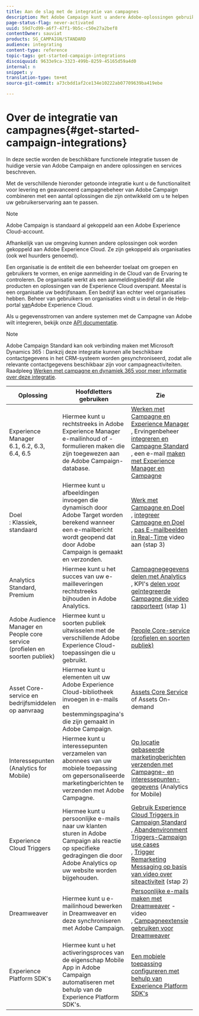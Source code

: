 ```yaml
---
title: Aan de slag met de integratie van campagnes
description: Met Adobe Campaign kunt u andere Adobe-oplossingen gebruiken en de verschillende mogelijkheden van deze oplossingen combineren.
page-status-flag: never-activated
uuid: 59d7cd99-a6f7-47f1-9b5c-c50e27a2bef8
contentOwner: sauviat
products: SG_CAMPAIGN/STANDARD
audience: integrating
content-type: reference
topic-tags: get-started-campaign-integrations
discoiquuid: 9633e9ca-3323-499b-8259-45165d59a4d0
internal: n
snippet: y
translation-type: tm+mt
source-git-commit: a73cbdd1af2ce134e10222ab07709639ba419ebe

---
```



# Over de integratie van campagnes{#get-started-campaign-integrations}

In deze sectie worden de beschikbare functionele integratie tussen de huidige versie van Adobe Campaign en andere oplossingen en services beschreven.

Met de verschillende hieronder getoonde integratie kunt u de functionaliteit voor levering en geavanceerd campagnebeheer van Adobe Campaign combineren met een aantal oplossingen die zijn ontwikkeld om u te helpen uw gebruikerservaring aan te passen.

>[!NOTE]
>
> Adobe Campaign is standaard al gekoppeld aan een Adobe Experience Cloud-account.

Afhankelijk van uw omgeving kunnen andere oplossingen ook worden gekoppeld aan Adobe Experience Cloud. Ze zijn gekoppeld als organisaties (ook wel huurders genoemd).

Een organisatie is de entiteit die een beheerder toelaat om groepen en gebruikers te vormen, en enige aanmelding in de Cloud van de Ervaring te controleren. De organisatie werkt als een aanmeldingsbedrijf dat alle producten en oplossingen van de Experience Cloud overspant. Meestal is een organisatie uw bedrijfsnaam. Een bedrijf kan echter veel organisaties hebben. Beheer van gebruikers en organisaties vindt u in detail in de Help-portal [van](https://marketing.adobe.com/resources/help/en_US/mcloud/organizations.html)Adobe Experience Cloud.

Als u gegevensstromen van andere systemen met de Campagne van Adobe wilt integreren, bekijk onze [API documentatie](../../api/using/about-campaign-standard-apis.md).

>[!NOTE]
>
>Adobe Campaign Standard kan ook verbinding maken met Microsoft Dynamics 365 : Dankzij deze integratie kunnen alle beschikbare contactgegevens in het CRM-systeem worden gesynchroniseerd, zodat alle relevante contactgegevens beschikbaar zijn voor campagneactiviteiten. Raadpleeg [Werken met campagne en dynamiek 365 voor meer informatie over deze integratie](../../integrating/using/working-with-campaign-standard-and-microsoft-dynamics-365.md).


<table> 
 <thead> 
  <tr> 
   <th> Oplossing<br /> </th> 
   <th> Hoofdletters gebruiken<br /> </th> 
   <th> Zie<br /> </th> 
  </tr> 
 </thead> 
 <tbody> 
  <tr> 
   <td> Experience Manager<br /> 6.1, 6.2, 6.3, 6.4, 6.5<br /> </td> 
   <td> Hiermee kunt u rechtstreeks in Adobe Experience Manager e-mailinhoud of -formulieren maken die zijn toegewezen aan de Adobe Campaign-database.<br /> </td> 
   <td> 
     <a href="../../integrating/using/integrating-with-experience-manager.md">Werken met Campagne en Experience Manager</a><br/>, Ervingenbeheer <a href="https://helpx.adobe.com/experience-manager/6-4/sites/administering/using/campaignstandard.html">integreren en Campagne Standard</a> <br/>, een e-mail <a href="https://docs.campaign.adobe.com/doc/standard/getting_started/en/ACS_AEM.html">maken met Experience Manager en Campagne</a> 
    </td> 
  </tr> 
  <tr> 
   <td> Doel<br /> : Klassiek, standaard<br /> </td> 
   <td> Hiermee kunt u afbeeldingen invoegen die dynamisch door Adobe Target worden berekend wanneer een e-mailbericht wordt geopend dat door Adobe Campaign is gemaakt en verzonden.<br /> </td> 
   <td> 
    <a href="../../integrating/using/about-campaign-target-integration.md">Werk met Campagne en Doel</a> <br/>, <a href="https://marketing.adobe.com/resources/help/en_US/target/a4t/c_campaign_and_target.html">integreer Campagne en Doel</a><br/>, <a href="https://helpx.adobe.com/marketing-cloud/how-to/email-marketing.html">pas E-mailbeelden in Real-Time</a> video aan (stap 3)
    </td> 
  </tr> 
  <tr> 
   <td> Analytics<br /> Standard, Premium <br /> </td> 
   <td> Hiermee kunt u het succes van uw e-mailleveringen rechtstreeks bijhouden in Adobe Analytics.<br /> </td> 
   <td> 
    <a href="../../integrating/using/about-campaign-analytics-integration.md">Campagnegegevens delen met Analytics</a><br/>, KPI's <a href="https://helpx.adobe.com/marketing-cloud/how-to/email-marketing.html">delen voor geïntegreerde Campagne die video rapporteert</a> (stap 1)
    </td> 
  </tr> 
  <tr> 
   <td> Adobe Audience Manager en People core service (profielen en soorten publiek)<br /> </td> 
   <td> Hiermee kunt u soorten publiek uitwisselen met de verschillende Adobe Experience Cloud-toepassingen die u gebruikt.<br /> </td> 
   <td> <a href="../../integrating/using/about-campaign-audience-manager-or-people-core-service-integration.md">People Core-service (profielen en soorten publiek)</a><br /> </td> 
  </tr> 
  <tr> 
   <td> Asset Core-service en bedrijfsmiddelen op aanvraag<br /> </td> 
   <td> Hiermee kunt u elementen uit uw Adobe Experience Cloud-bibliotheek invoegen in e-mails en bestemmingspagina's die zijn gemaakt in Adobe Campaign.<br /> </td> 
   <td> <a href="../../integrating/using/working-with-campaign-and-assets-core-service.md">Assets Core Service</a> of Assets On-demand<br /> </td> 
  </tr> 
  <tr> 
   <td> Interessepunten (Analytics for Mobile)<br /> </td> 
   <td> Hiermee kunt u interessepunten verzamelen van abonnees van uw mobiele toepassing om gepersonaliseerde marketingberichten te verzenden met Adobe Campagne.<br /> </td> 
   <td> <a href="../../integrating/using/about-campaign-points-of-interest-data-integration.md">Op locatie gebaseerde marketingberichten verzenden met Campagne- en interessepunten-gegevens</a> (Analytics for Mobile)<br /> </td> 
  </tr> 
  <tr> 
   <td> Experience Cloud Triggers<br /> </td> 
   <td> Hiermee kunt u persoonlijke e-mails naar uw klanten sturen in Adobe Campaign als reactie op specifieke gedragingen die door Adobe Analytics op uw website worden bijgehouden.<br /> </td> 
   <td> 
    <a href="../../integrating/using/about-adobe-experience-cloud-triggers.md">Gebruik Experience Cloud Triggers in Campaign Standard</a><br/>, <a href="../../integrating/using/abandonment-triggers-use-cases.md">Abandenvironment Triggers-Campaign use cases</a><br/>, <a href="https://helpx.adobe.com/marketing-cloud/how-to/email-marketing.html">Trigger Remarketing Messaging op basis van video over siteactiviteit</a> (stap 2)
    </td> 
  </tr> 
  <tr> 
   <td> Dreamweaver<br /> </td> 
   <td> Hiermee kunt u e-mailinhoud bewerken in Dreamweaver en deze synchroniseren met Adobe Campaign.<br /> </td> 
   <td> 
    <a href="https://docs.adobe.com/content/help/en/campaign-learn/campaign-standard-tutorials/designing-content/email-designer/dreamweaver-integration.html">Persoonlijke e-mails maken met Dreamweaver</a> -video <br/>, <a href="https://helpx.adobe.com/dreamweaver/using/working-with-dreamweaver-and-campaign.html">Campagneextensie gebruiken voor Dreamweaver</a> 
  </td> 
  </tr> 
  <tr> 
   <td> Experience Platform SDK's<br /> </td> 
   <td> Hiermee kunt u het activeringsproces van de eigenschap Mobile App in Adobe Campaign automatiseren met behulp van de Experience Platform SDK's.<br /> </td> 
   <td> <a href="https://helpx.adobe.com/campaign/kb/configuring-app-sdk.html">Een mobiele toepassing configureren met behulp van Experience Platform SDK's</a><br /> </td> 
  </tr> 
 </tbody> 
</table>

